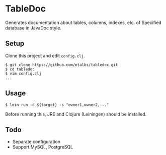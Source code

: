 TableDoc
========

Generates documentation about tables, columns, indexes, etc. of Specified database in JavaDoc style.

## Setup
Clone this project and edit `config.clj`.

    $ git clone https://github.com/ntalbs/tabledoc.git
    $ cd tabledoc
    $ vim config.clj
    ...

## Usage

    $ lein run -d ${target} -s "owner1,owner2,..."

Before running this, JRE and Clojure (Leiningen) should be installed.

## Todo

 * Separate configuration
 * Support MySQL, PostgreSQL
